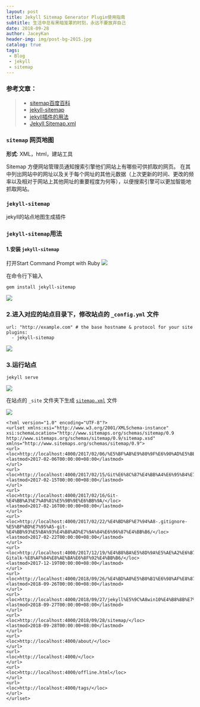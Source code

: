 ```yaml
---
layout: post
title: Jekyll Sitemap Generator Plugin使用指南
subtitle: 生活中总有黑暗笼罩的时刻，永远不要放弃自己
date: 2018-09-28
author: JaceyKan
header-img: img/post-bg-2015.jpg
catalog: true
tags: 
 - Blog
 - jekyll
 - sitemap
---
```


### 参考文章：
> * [sitemap百度百科](https://baike.baidu.com/item/sitemap)
> * [jekyll-sitemap](https://github.com/jekyll/jekyll-sitemap)
> * [jekyll插件的用法](https://jekyllrb.com/docs/plugins/installation/)
> * [Jekyll Sitemap.xml](https://szhshp.org/tech/2016/03/25/sitemapforjekyll.html)


### `sitemap` 网页地图 
**形式**: XML，html，建站工具 

Sitemap 方便网站管理员通知搜索引擎他们网站上有哪些可供抓取的网页。
在其中列出网站中的网址以及关于每个网址的其他元数据（上次更新的时间、更改的频率以及相对于网站上其他网址的重要程度为何等），以便搜索引擎可以更加智能地抓取网站。


### `jekyll-sitemap`
jekyll的站点地图生成插件

### `jekyll-sitemap`用法

#### 1.安装 `jekyll-sitemap`
打开Start Command Prompt with Ruby
![](https://jaceykan.github.io/img/20180927ruby-jekyll-install.jpg)

在命令行下输入
```
gem install jekyll-sitemap
```
![](https://jaceykan.github.io/img/20180928-01.png)

### 2.进入对应的站点目录下，修改站点的 `_config.yml` 文件
```
url: "http://example.com" # the base hostname & protocol for your site
plugins:
  - jekyll-sitemap
```
![](https://jaceykan.github.io/img/20180928-02.png)

### 3.运行站点
```
jekyll serve
```
![](https://jaceykan.github.io/img/20180927ruby-jekyll-install05.png)

在站点的 `_site` 文件夹下生成 [`sitemap.xml`](https://jaceykan.github.io/sitemap.xml) 文件

![](https://jaceykan.github.io/img/20180928-03.png)

```
<?xml version="1.0" encoding="UTF-8"?>
<urlset xmlns:xsi="http://www.w3.org/2001/XMLSchema-instance" xsi:schemaLocation="http://www.sitemaps.org/schemas/sitemap/0.9 http://www.sitemaps.org/schemas/sitemap/0.9/sitemap.xsd" xmlns="http://www.sitemaps.org/schemas/sitemap/0.9">
<url>
<loc>http://localhost:4000/2017/02/06/%E5%BF%AB%E9%80%9F%E6%90%AD%E5%BB%BA%E4%B8%AA%E4%BA%BA%E5%8D%9A%E5%AE%A2/</loc>
<lastmod>2017-02-06T00:00:00+08:00</lastmod>
</url>
<url>
<loc>http://localhost:4000/2017/02/15/Git%E6%8C%87%E4%BB%A4%E6%95%B4%E7%90%86/</loc>
<lastmod>2017-02-15T00:00:00+08:00</lastmod>
</url>
<url>
<loc>http://localhost:4000/2017/02/16/Git-%E4%BB%A3%E7%A0%81%E5%9B%9E%E6%BB%9A/</loc>
<lastmod>2017-02-16T00:00:00+08:00</lastmod>
</url>
<url>
<loc>http://localhost:4000/2017/02/22/%E4%BD%BF%E7%94%A8-.gitignore-%E5%BF%BD%E7%95%A5-git-%E4%BB%93%E5%BA%93%E4%B8%AD%E7%9A%84%E6%96%87%E4%BB%B6/</loc>
<lastmod>2017-02-22T00:00:00+08:00</lastmod>
</url>
<url>
<loc>http://localhost:4000/2017/12/19/%E4%B8%BA%E5%8D%9A%E5%AE%A2%E6%B7%BB%E5%8A%A0-Gitalk-%E8%AF%84%E8%AE%BA%E6%8F%92%E4%BB%B6/</loc>
<lastmod>2017-12-19T00:00:00+08:00</lastmod>
</url>
<url>
<loc>http://localhost:4000/2018/09/26/%E4%BD%A0%E5%B0%B1%E6%98%AF%E8%87%AA%E5%B7%B1%E7%9A%84%E5%B9%B8%E8%BF%90%E5%A5%B3%E7%A5%9E/</loc>
<lastmod>2018-09-26T00:00:00+08:00</lastmod>
</url>
<url>
<loc>http://localhost:4000/2018/09/27/jekyll%E5%9C%A8win10%E4%B8%8B%E7%9A%84%E4%BD%BF%E7%94%A8%E6%8C%87%E5%8D%97/</loc>
<lastmod>2018-09-27T00:00:00+08:00</lastmod>
</url>
<url>
<loc>http://localhost:4000/2018/09/28/sitemap/</loc>
<lastmod>2018-09-28T00:00:00+08:00</lastmod>
</url>
<url>
<loc>http://localhost:4000/about/</loc>
</url>
<url>
<loc>http://localhost:4000/</loc>
</url>
<url>
<loc>http://localhost:4000/offline.html</loc>
</url>
<url>
<loc>http://localhost:4000/tags/</loc>
</url>
</urlset>
```